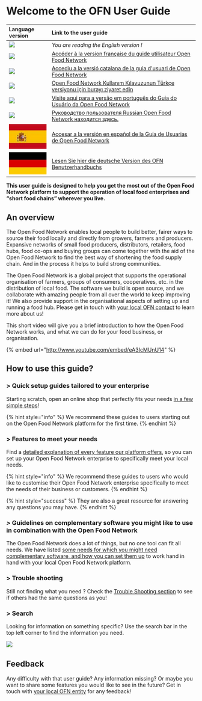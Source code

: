 # Welcome to the OFN User Guide



| Language version | Link to the user guide |
| :--- | :--- |
| ![](.gitbook/assets/capture-du-2019-09-26-00-38-19.png)  | _You are reading the English version !_ |
| ![](.gitbook/assets/capture-du-2019-09-26-00-38-01.png)  | [Accéder à la version française du guide utilisateur Open Food Network](https://ofn-user-guide.gitbook.io/guide-utilisateur-open-food-network/) |
| ![](.gitbook/assets/capture-du-2019-09-26-00-37-35.png)  | [Accediu a la versió catalana de la guia d'usuari de Open Food Network](https://guia.katuma.org/) |
| ![](.gitbook/assets/turkey.jpg)  | [Open Food Network Kullanım Kılavuzunun Türkçe versiyonu için burayı ziyaret edin](https://kilavuz.acikgida.com/) |
| ![](.gitbook/assets/brazil-flag-image-free-download.jpg)  | [Visite aqui para a versão em português do Guia do Usuário da Open Food Network](https://guia.openfoodbrasil.com.br/) |
| ![](.gitbook/assets/russia.jpg)  | [Руководство пользователя Russian Open Food Network находится здесь.](https://guide.openfoodnetwork.ru/) |
| ![](.gitbook/assets/flagge-spanien.jpg)  | [Accesar a la versión en español de la Guía de Usuarias de Open Food Network](https://app.gitbook.com/@ofn-user-guide/s/ofn-user-guide-master/v/es/) |
| ![](.gitbook/assets/flagge-deutschland.jpg) | [Lesen Sie hier die deutsche Version des OFN Benutzerhandbuchs](https://app.gitbook.com/@ofn-user-guide/s/ofn-user-guide-master/v/deutsch/) |

**This user guide is designed to help you get the most out of the Open Food Network platform to support the operation of local food enterprises and “short food chains” wherever you live.**

## An overview

The Open Food Network enables local people to build better, fairer ways to source their food locally and directly from growers, farmers and producers. Expansive networks of small food producers, distributors, retailers, food hubs, food co-ops and buying groups can come together with the aid of the Open Food Network to find the best way of shortening the food supply chain. And in the process it helps to build strong communities.

The Open Food Network is a global project that supports the operational organisation of farmers, groups of consumers, cooperatives, etc. in the distribution of local food. The software we build is open source, and we collaborate with amazing people from all over the world to keep improving it! We also provide support in the organisational aspects of setting up and running a food hub. Please get in touch with [your local OFN contact](local-ofn-organizations-and-contacts.md) to learn more about us!

This short video will give you a brief introduction to how the Open Food Network works, and what we can do for your food business, or organisation.

{% embed url="http://www.youtube.com/embed/eA3IcMUnU14" %}

## How to use this guide?

### &gt; Quick setup guides tailored to your enterprise

Starting scratch, open an online shop that perfectly fits your needs [in a few simple steps](your-quick-start-on-ofn-given-who-you-are.md)! 

{% hint style="info" %}
We recommend these guides to users starting out on the Open Food Network platform for the first time.
{% endhint %}

### &gt; Features to meet your needs

Find a [detailed explanation of every feature our platform offers](basic-features/), so you can set up your Open Food Network enterprise to specifically meet your local needs.

{% hint style="info" %}
We recommend these guides to users who would like to customise their Open Food Network enterprise specifically to meet the needs of their business or customers.
{% endhint %}

{% hint style="success" %}
They are also a great resource for answering any questions you may have.
{% endhint %}

### _&gt;_ Guidelines on complementary software you might like to use in combination with the Open Food Network

The Open Food Network does a lot of things, but no one tool can fit all needs. We have listed [some needs for which you might need complementary software, and how you can set them up](complementary-tools-software/) to work hand in hand with your local Open Food Network platform.

### &gt; Trouble shooting

Still not finding what you need ? Check the [Trouble Shooting section](trouble-shooting.md) to see if others had the same questions as you!

### &gt; Search

Looking for information on something specific? Use the search bar in the top left corner to find the information you need.

![](.gitbook/assets/capture-du-2019-09-26-00-49-08.png)

## Feedback

Any difficulty with that user guide? Any information missing? Or maybe you want to share some features you would like to see in the future? Get in touch with [your local OFN entity](local-ofn-organizations-and-contacts.md) for any feedback!

